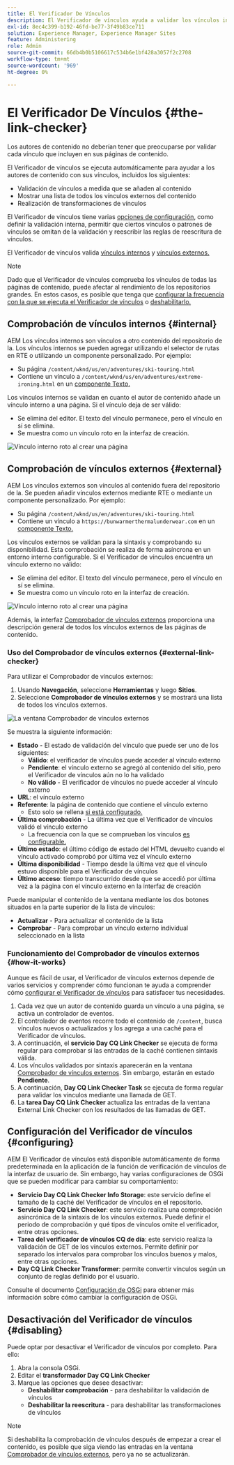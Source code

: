 ```yaml
---
title: El Verificador De Vínculos
description: El Verificador de vínculos ayuda a validar los vínculos internos y externos y permite la reescritura de vínculos.
exl-id: 8ec4c399-b192-46fd-be77-3f49b83ce711
solution: Experience Manager, Experience Manager Sites
feature: Administering
role: Admin
source-git-commit: 66db4b0b5106617c534b6e1bf428a3057f2c2708
workflow-type: tm+mt
source-wordcount: '969'
ht-degree: 0%

---
```


# El Verificador De Vínculos {#the-link-checker}

Los autores de contenido no deberían tener que preocuparse por validar cada vínculo que incluyen en sus páginas de contenido.

El Verificador de vínculos se ejecuta automáticamente para ayudar a los autores de contenido con sus vínculos, incluidos los siguientes:

* Validación de vínculos a medida que se añaden al contenido
* Mostrar una lista de todos los vínculos externos del contenido
* Realización de transformaciones de vínculos

El Verificador de vínculos tiene varias [opciones de configuración](#configuring), como definir la validación interna, permitir que ciertos vínculos o patrones de vínculos se omitan de la validación y reescribir las reglas de reescritura de vínculos.

El Verificador de vínculos valida [vínculos internos](#internal) y [vínculos externos.](#external)

>[!NOTE]
>
>Dado que el Verificador de vínculos comprueba los vínculos de todas las páginas de contenido, puede afectar al rendimiento de los repositorios grandes. En estos casos, es posible que tenga que [configurar la frecuencia con la que se ejecuta el Verificador de vínculos](#configuring) o [deshabilitarlo.](#disabling)

## Comprobación de vínculos internos {#internal}

AEM Los vínculos internos son vínculos a otro contenido del repositorio de la. Los vínculos internos se pueden agregar utilizando el selector de rutas en RTE o utilizando un componente personalizado. Por ejemplo:

* Su página `/content/wknd/us/en/adventures/ski-touring.html`
* Contiene un vínculo a `/content/wknd/us/en/adventures/extreme-ironing.html` en un [componente Texto.](https://experienceleague.adobe.com/docs/experience-manager-core-components/using/components/text.html)

Los vínculos internos se validan en cuanto el autor de contenido añade un vínculo interno a una página. Si el vínculo deja de ser válido:

* Se elimina del editor. El texto del vínculo permanece, pero el vínculo en sí se elimina.
* Se muestra como un vínculo roto en la interfaz de creación.

![Vínculo interno roto al crear una página](assets/link-checker-invalid-link-internal.png)

## Comprobación de vínculos externos {#external}

AEM Los vínculos externos son vínculos al contenido fuera del repositorio de la. Se pueden añadir vínculos externos mediante RTE o mediante un componente personalizado. Por ejemplo:

* Su página `/content/wknd/us/en/adventures/ski-touring.html`
* Contiene un vínculo a `https://bunwarmerthermalunderwear.com` en un [componente Texto.](https://experienceleague.adobe.com/docs/experience-manager-core-components/using/components/text.html)

Los vínculos externos se validan para la sintaxis y comprobando su disponibilidad. Esta comprobación se realiza de forma asíncrona en un entorno interno configurable. Si el Verificador de vínculos encuentra un vínculo externo no válido:

* Se elimina del editor. El texto del vínculo permanece, pero el vínculo en sí se elimina.
* Se muestra como un vínculo roto en la interfaz de creación.

![Vínculo interno roto al crear una página](assets/link-checker-invalid-link-external.png)

Además, la interfaz [Comprobador de vínculos externos](#external-link-checker) proporciona una descripción general de todos los vínculos externos de las páginas de contenido.

### Uso del Comprobador de vínculos externos {#external-link-checker}

Para utilizar el Comprobador de vínculos externos:

1. Usando **Navegación**, seleccione **Herramientas** y luego **Sitios**.
1. Seleccione **Comprobador de vínculos externos** y se mostrará una lista de todos los vínculos externos.

![La ventana Comprobador de vínculos externos](assets/external-link-checker.png)

Se muestra la siguiente información:

* **Estado** - El estado de validación del vínculo que puede ser uno de los siguientes:
   * **Válido**: el verificador de vínculos puede acceder al vínculo externo
   * **Pendiente**: el vínculo externo se agregó al contenido del sitio, pero el Verificador de vínculos aún no lo ha validado
   * **No válido** - El verificador de vínculos no puede acceder al vínculo externo
* **URL**: el vínculo externo
* **Referente**: la página de contenido que contiene el vínculo externo
   * Esto solo se rellena [si está configurado.](#configuring)
* **Última comprobación** - La última vez que el Verificador de vínculos validó el vínculo externo
   * La frecuencia con la que se comprueban los vínculos [ es configurable.](#configuring)
* **Último estado**: el último código de estado del HTML devuelto cuando el vínculo activado comprobó por última vez el vínculo externo
* **Última disponibilidad** - Tiempo desde la última vez que el vínculo estuvo disponible para el Verificador de vínculos
* **Último acceso**: tiempo transcurrido desde que se accedió por última vez a la página con el vínculo externo en la interfaz de creación

Puede manipular el contenido de la ventana mediante los dos botones situados en la parte superior de la lista de vínculos:

* **Actualizar** - Para actualizar el contenido de la lista
* **Comprobar** - Para comprobar un vínculo externo individual seleccionado en la lista

### Funcionamiento del Comprobador de vínculos externos {#how-it-works}

Aunque es fácil de usar, el Verificador de vínculos externos depende de varios servicios y comprender cómo funcionan te ayuda a comprender cómo [configurar el Verificador de vínculos](#configuring) para satisfacer tus necesidades.

1. Cada vez que un autor de contenido guarda un vínculo a una página, se activa un controlador de eventos.
1. El controlador de eventos recorre todo el contenido de `/content`, busca vínculos nuevos o actualizados y los agrega a una caché para el Verificador de vínculos.
1. A continuación, el **servicio Day CQ Link Checker** se ejecuta de forma regular para comprobar si las entradas de la caché contienen sintaxis válida.
1. Los vínculos validados por sintaxis aparecerán en la ventana [Comprobador de vínculos externos](#external-link-checker). Sin embargo, estarán en estado **Pendiente**.
1. A continuación, **Day CQ Link Checker Task** se ejecuta de forma regular para validar los vínculos mediante una llamada de GET.
1. La **tarea Day CQ Link Checker** actualiza las entradas de la ventana External Link Checker con los resultados de las llamadas de GET.

## Configuración del Verificador de vínculos {#configuring}

AEM El Verificador de vínculos está disponible automáticamente de forma predeterminada en la aplicación de la función de verificación de vínculos de la interfaz de usuario de. Sin embargo, hay varias configuraciones de OSGi que se pueden modificar para cambiar su comportamiento:

* **Servicio Day CQ Link Checker Info Storage**: este servicio define el tamaño de la caché del Verificador de vínculos en el repositorio.
* **Servicio Day CQ Link Checker**: este servicio realiza una comprobación asincrónica de la sintaxis de los vínculos externos. Puede definir el periodo de comprobación y qué tipos de vínculos omite el verificador, entre otras opciones.
* **Tarea del verificador de vínculos CQ de día**: este servicio realiza la validación de GET de los vínculos externos. Permite definir por separado los intervalos para comprobar los vínculos buenos y malos, entre otras opciones.
* **Day CQ Link Checker Transformer**: permite convertir vínculos según un conjunto de reglas definido por el usuario.

Consulte el documento [Configuración de OSGi](/help/sites-deploying/osgi-configuration-settings.md) para obtener más información sobre cómo cambiar la configuración de OSGi.

## Desactivación del Verificador de vínculos {#disabling}

Puede optar por desactivar el Verificador de vínculos por completo. Para ello:

1. Abra la consola OSGi.
1. Editar el **transformador Day CQ Link Checker**
1. Marque las opciones que desee desactivar:
   * **Deshabilitar comprobación** - para deshabilitar la validación de vínculos
   * **Deshabilitar la reescritura** - para deshabilitar las transformaciones de vínculos

>[!NOTE]
>
>Si deshabilita la comprobación de vínculos después de empezar a crear el contenido, es posible que siga viendo las entradas en la ventana [Comprobador de vínculos externos](#external-link-checker), pero ya no se actualizarán.

